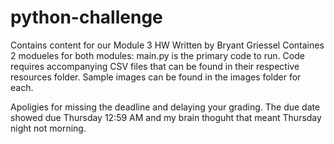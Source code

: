 # python-challenge
Contains content for our Module 3 HW Written by Bryant Griessel
Containes 2 modueles for both modules:
    main.py is the primary code to run.
    Code requires accompanying CSV files that can be found in their respective resources folder.
    Sample images can be found in the images folder for each.

Apoligies for missing the deadline and delaying your grading. The due date showed due Thursday 12:59 AM and my brain thoguht that meant Thursday night not morning.